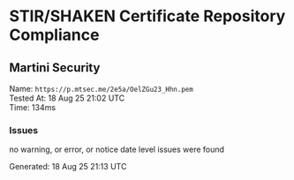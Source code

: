 # STIR/SHAKEN Certificate Repository Compliance

## Martini Security

Name: `https://p.mtsec.me/2e5a/OelZGu23_Hhn.pem`\
Tested At: 18 Aug 25 21:02 UTC\
Time: 134ms

### Issues

no warning, or error, or notice date level issues were found

Generated: 18 Aug 25 21:13 UTC